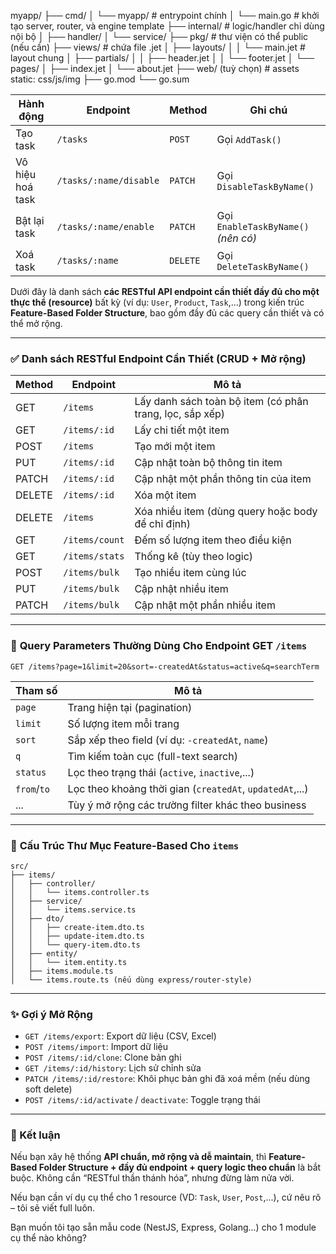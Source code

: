 myapp/
├── cmd/
│   └── myapp/            # entrypoint chính
│       └── main.go       # khởi tạo server, router, và engine template
├── internal/             # logic/handler chỉ dùng nội bộ
│   ├── handler/
│   └── service/
├── pkg/                  # thư viện có thể public (nếu cần)
├── views/                # chứa file .jet
│   ├── layouts/
│   │    └── main.jet     # layout chung
│   ├── partials/
│   │    ├── header.jet
│   │    └── footer.jet
│   └── pages/
│        ├── index.jet
│        └── about.jet
├── web/ (tuỳ chọn)       # assets static: css/js/img
├── go.mod
└── go.sum


| Hành động        | Endpoint               | Method   | Ghi chú                             |
| ---------------- | ---------------------- | -------- | ----------------------------------- |
| Tạo task         | `/tasks`               | `POST`   | Gọi `AddTask()`                     |
| Vô hiệu hoá task | `/tasks/:name/disable` | `PATCH`  | Gọi `DisableTaskByName()`           |
| Bật lại task     | `/tasks/:name/enable`  | `PATCH`  | Gọi `EnableTaskByName()` *(nên có)* |
| Xoá task         | `/tasks/:name`         | `DELETE` | Gọi `DeleteTaskByName()`            |

Dưới đây là danh sách **các RESTful API endpoint cần thiết đầy đủ cho một thực thể (resource)** bất kỳ (ví dụ: `User`, `Product`, `Task`,...) trong kiến trúc **Feature-Based Folder Structure**, bao gồm đầy đủ các query cần thiết và có thể mở rộng.

---

### ✅ **Danh sách RESTful Endpoint Cần Thiết (CRUD + Mở rộng)**

| Method | Endpoint       | Mô tả                                                    |
| ------ | -------------- | -------------------------------------------------------- |
| GET    | `/items`       | Lấy danh sách toàn bộ item (có phân trang, lọc, sắp xếp) |
| GET    | `/items/:id`   | Lấy chi tiết một item                                    |
| POST   | `/items`       | Tạo mới một item                                         |
| PUT    | `/items/:id`   | Cập nhật toàn bộ thông tin item                          |
| PATCH  | `/items/:id`   | Cập nhật một phần thông tin của item                     |
| DELETE | `/items/:id`   | Xóa một item                                             |
| DELETE | `/items`       | Xóa nhiều item (dùng query hoặc body để chỉ định)        |
| GET    | `/items/count` | Đếm số lượng item theo điều kiện                         |
| GET    | `/items/stats` | Thống kê (tùy theo logic)                                |
| POST   | `/items/bulk`  | Tạo nhiều item cùng lúc                                  |
| PUT    | `/items/bulk`  | Cập nhật nhiều item                                      |
| PATCH  | `/items/bulk`  | Cập nhật một phần nhiều item                             |

---

### 📌 **Query Parameters Thường Dùng Cho Endpoint GET `/items`**

```http
GET /items?page=1&limit=20&sort=-createdAt&status=active&q=searchTerm
```

| Tham số     | Mô tả                                                    |
| ----------- | -------------------------------------------------------- |
| `page`      | Trang hiện tại (pagination)                              |
| `limit`     | Số lượng item mỗi trang                                  |
| `sort`      | Sắp xếp theo field (ví dụ: `-createdAt`, `name`)         |
| `q`         | Tìm kiếm toàn cục (full-text search)                     |
| `status`    | Lọc theo trạng thái (`active`, `inactive`,...)           |
| `from`/`to` | Lọc theo khoảng thời gian (`createdAt`, `updatedAt`,...) |
| ...         | Tùy ý mở rộng các trường filter khác theo business       |

---

### 🧩 **Cấu Trúc Thư Mục Feature-Based Cho `items`**

```plaintext
src/
├── items/
│   ├── controller/
│   │   └── items.controller.ts
│   ├── service/
│   │   └── items.service.ts
│   ├── dto/
│   │   ├── create-item.dto.ts
│   │   ├── update-item.dto.ts
│   │   └── query-item.dto.ts
│   ├── entity/
│   │   └── item.entity.ts
│   ├── items.module.ts
│   └── items.route.ts (nếu dùng express/router-style)
```

---

### ✨ **Gợi ý Mở Rộng**

* `GET /items/export`: Export dữ liệu (CSV, Excel)
* `POST /items/import`: Import dữ liệu
* `POST /items/:id/clone`: Clone bản ghi
* `GET /items/:id/history`: Lịch sử chỉnh sửa
* `PATCH /items/:id/restore`: Khôi phục bản ghi đã xoá mềm (nếu dùng soft delete)
* `POST /items/:id/activate` / `deactivate`: Toggle trạng thái

---

### 🧠 Kết luận

Nếu bạn xây hệ thống **API chuẩn, mở rộng và dễ maintain**, thì **Feature-Based Folder Structure + đầy đủ endpoint + query logic theo chuẩn** là bắt buộc. Không cần “RESTful thần thánh hóa”, nhưng đừng làm nửa vời.

Nếu bạn cần ví dụ cụ thể cho 1 resource (VD: `Task`, `User`, `Post`,...), cứ nêu rõ – tôi sẽ viết full luôn.

Bạn muốn tôi tạo sẵn mẫu code (NestJS, Express, Golang...) cho 1 module cụ thể nào không?
